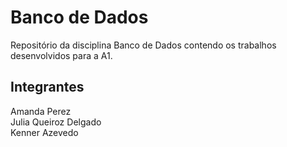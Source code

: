 # Banco de Dados
Repositório da disciplina Banco de Dados contendo os trabalhos desenvolvidos para a A1.

## Integrantes

Amanda Perez <br />
Julia Queiroz Delgado <br />
Kenner Azevedo
